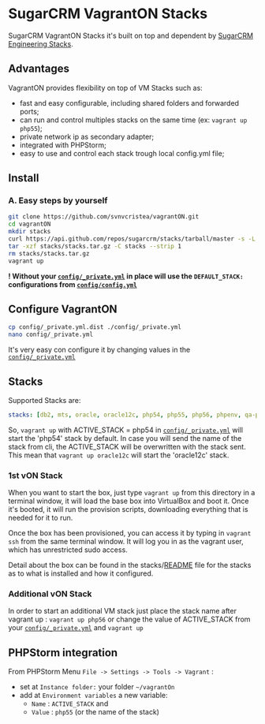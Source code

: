 # SugarCRM VagrantON Stacks

SugarCRM VagrantON Stacks it's built on top and dependent by [SugarCRM Engineering Stacks](https://github.com/sugarcrm/stacks).

## Advantages

VagrantON provides flexibility on top of VM Stacks such as:

 * fast and easy configurable, including shared folders and forwarded ports;
 * can run and control multiples stacks on the same time (ex: `vagrant up php55`);
 * private network ip as secondary adapter;
 * integrated with PHPStorm;
 * easy to use and control each stack trough local config.yml file;
 

## Install

### A. Easy steps by yourself

```bash
git clone https://github.com/svnvcristea/vagrantON.git
cd vagrantON
mkdir stacks
curl https://api.github.com/repos/sugarcrm/stacks/tarball/master -s -L -u gituser:gitpassword > stacks/stacks.tar.gz
tar -xzf stacks/stacks.tar.gz -C stacks --strip 1
rm stacks/stacks.tar.gz
vagrant up
```

**! Without your [`config/_private.yml`](config/_private.yml) in place will use the `DEFAULT_STACK:` configurations from [`config/config.yml`](config/config.yml)**

## Configure VagrantON

```bash
cp config/_private.yml.dist ./config/_private.yml
nano config/_private.yml
```

It's very easy con configure it by changing values in the [`config/_private.yml`](config/_private.yml)

## Stacks

Supported Stacks are:
```yaml
stacks: [db2, mts, oracle, oracle12c, php54, php55, php56, phpenv, qa-php53, qa-php54, ubuntu-driver]
```
So, `vagrant up` with ACTIVE_STACK = php54 in [`config/_private.yml`](config/_private.yml) will start the 'php54' stack by default. 
In case you will send the name of the stack from cli, the ACTIVE_STACK will be overwritten with the stack sent.
This mean that `vagrant up oracle12c` will start the 'oracle12c' stack.

### 1st vON Stack

When you want to start the box, just type `vagrant up` from this directory in a terminal window, it will load the base box into VirtualBox and boot it.  Once it's booted, it will run the provision scripts, downloading everything that is needed for it to run.

Once the box has been provisioned, you can access it by typing in `vagrant ssh` from the same terminal window.  It will log you in as the vagrant user, which has unrestricted sudo access.

Detail about the box can be found in the stacks/[README](stacks/README.md) file for the stacks as to what is installed and how it configured.

### Additional vON Stack

In order to start an additional VM stack just place the stack name after vagrant up : `vagrant up php56`
or change the value of ACTIVE_STACK from your [`config/_private.yml`](config/_private.yml) and `vagrant up`

## PHPStorm integration

From PHPStorm Menu `File -> Settings -> Tools -> Vagrant` :
 * set at `Instance folder:` your folder `~/vagrantOn`
 * add at `Environment variables` a new variable:
   * `Name` : `ACTIVE_STACK` and 
   * `Value` : `php55` (or the name of the stack) 
